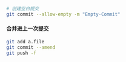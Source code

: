```bash
# 创建空白提交
git commit --allow-empty -m "Empty-Commit"
```

#### 合并进上一次提交

```bash
git add a.file
git commit --amend
git push -f
```